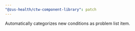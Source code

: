 ```yaml
---
"@zus-health/ctw-component-library": patch
---
```


Automatically categorizes new conditions as problem list item.
